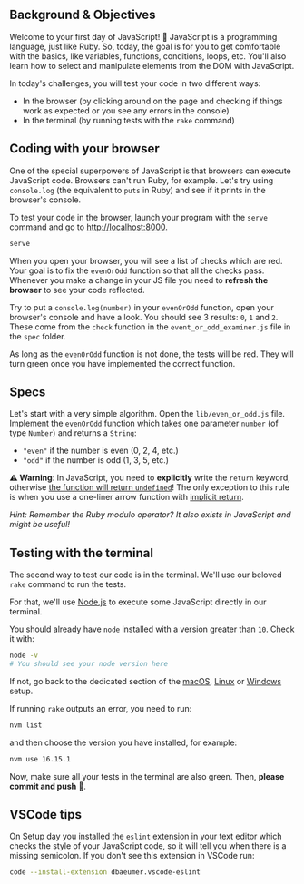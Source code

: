 ## Background & Objectives

Welcome to your first day of JavaScript! 🎉 JavaScript is a programming language, just like Ruby. So, today, the goal is for you to get comfortable with the basics, like variables, functions, conditions, loops, etc. You'll also learn how to select and manipulate elements from the DOM with JavaScript.

In today's challenges, you will test your code in two different ways:
- In the browser (by clicking around on the page and checking if things work as expected or you see any errors in the console)
- In the terminal (by running tests with the `rake` command)

## Coding with your browser

One of the special superpowers of JavaScript is that browsers can execute JavaScript code. Browsers can't run Ruby, for example. Let's try using `console.log` (the equivalent to `puts` in Ruby) and see if it prints in the browser's console.

To test your code in the browser, launch your program with the `serve` command and go to [http://localhost:8000](http://localhost:8000).

```bash
serve
```

When you open your browser, you will see a list of checks which are red. Your goal is to fix the `evenOrOdd` function so that all the checks pass. Whenever you make a change in your JS file you need to **refresh the browser** to see your code reflected.

Try to put a `console.log(number)` in your `evenOrOdd` function, open your browser's console and have a look. You should see 3 results: `0`, `1` and `2`. These come from the `check` function in the `event_or_odd_examiner.js` file in the `spec` folder.

As long as the `evenOrOdd` function is not done, the tests will be red. They will turn green once you have implemented the correct function.

## Specs

Let's start with a very simple algorithm. Open the `lib/even_or_odd.js` file. Implement the `evenOrOdd` function which takes one parameter `number` (of type `Number`) and returns a `String`:

- `"even"` if the number is even (0, 2, 4, etc.)
- `"odd"` if the number is odd (1, 3, 5, etc.)

**⚠️ Warning**: In JavaScript, you need to **explicitly** write the `return` keyword, otherwise [the function will return `undefined`](https://developer.mozilla.org/en-US/docs/Web/JavaScript/Reference/Statements/return#Syntax)! The only exception to this rule is when you use a one-liner arrow function with [implicit return](https://developer.mozilla.org/en-US/docs/Web/JavaScript/Reference/Functions/Arrow_functions#Function_body).

_Hint: Remember the Ruby modulo operator? It also exists in JavaScript and might be useful!_

## Testing with the terminal

The second way to test our code is in the terminal. We'll use our beloved `rake` command to run the tests.

For that, we'll use [Node.js](https://nodejs.org/en/) to execute some JavaScript directly in our terminal.

You should already have `node` installed with a version greater than `10`. Check it with:

```bash
node -v
# You should see your node version here
```

If not, go back to the dedicated section of the [macOS](https://github.com/lewagon/setup/blob/master/macos.md#nodejs), [Linux](https://github.com/lewagon/setup/blob/master/ubuntu.md#nodejs) or [Windows](https://github.com/lewagon/setup/blob/master/windows.md#nodejs) setup.

If running `rake` outputs an error, you need to run:

```bash
nvm list
```
and then choose the version you have installed, for example:

```bash
nvm use 16.15.1
```

Now, make sure all your tests in the terminal are also green. Then, **please commit and push** 🙏.

## VSCode tips

On Setup day you installed the `eslint` extension in your text editor which checks the style of your JavaScript code, so it will tell you when there is a missing semicolon. If you don't see this extension in VSCode run:

```bash
code --install-extension dbaeumer.vscode-eslint
```
